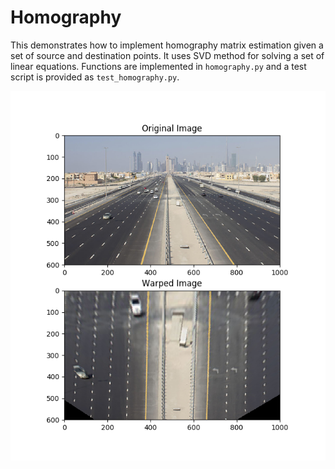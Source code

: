 # Homography

This demonstrates how to implement homography matrix estimation given a set of source and destination points. It uses SVD method for solving a set of linear equations. Functions are implemented in ```homography.py``` and a test script is provided as ```test_homography.py```.

![](result.png)
